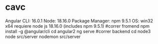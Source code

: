 # cavc
Angular CLI: 16.0.1
Node: 18.16.0
Package Manager: npm 9.5.1
OS: win32 x64
requiere node js 18.16.0 (includes npm 9.5.1)
#correr fromend
npm install -g @angular/cli
cd angular2 
ng serve
#correr backend
cd node3
node src/server
nodemon src/server
